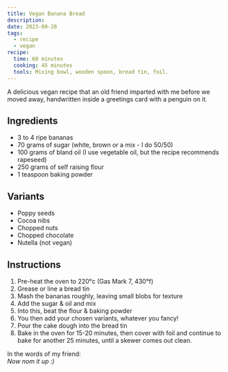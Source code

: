 ```yaml
---
title: Vegan Banana Bread
description: 
date: 2023-09-28
tags:
  - recipe
  - vegan
recipe:
  time: 60 minutes
  cooking: 45 minutes
  tools: Mixing bowl, wooden spoon, bread tin, foil.
---
```


A delicious vegan recipe that an old friend imparted with me before we moved away, handwritten inside a greetings card with a penguin on it.

## Ingredients

- 3 to 4 ripe bananas
- 70 grams of sugar (white, brown or a mix - I do 50/50)
- 100 grams of bland oil (I use vegetable oil, but the recipe recommends rapeseed)
-  250 grams of self raising flour
- 1 teaspoon baking powder

## Variants
- Poppy seeds
- Cocoa nibs
- Chopped nuts
- Chopped chocolate
- Nutella (not vegan)

## Instructions
1. Pre-heat the oven to 220°c (Gas Mark 7, 430°f)
1. Grease or line a bread tin
1. Mash the bananas roughly, leaving small blobs for texture
1. Add the sugar & oil and mix
1. Into this, beat the flour & baking powder
1. You then add your chosen variants, whatever you fancy!
1. Pour the cake dough into the bread tin
1. Bake in the oven for 15-20 minutes, then cover with foil and continue to bake for another 25 minutes, until a skewer comes out clean.

In the words of my friend:</br>
<em>Now nom it up :)</em>